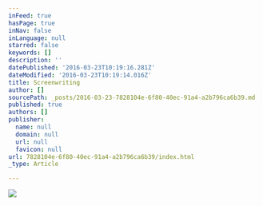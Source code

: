 ```yaml
---
inFeed: true
hasPage: true
inNav: false
inLanguage: null
starred: false
keywords: []
description: ''
datePublished: '2016-03-23T10:19:16.281Z'
dateModified: '2016-03-23T10:19:14.016Z'
title: Screenwriting
author: []
sourcePath: _posts/2016-03-23-7828104e-6f80-40ec-91a4-a2b796ca6b39.md
published: true
authors: []
publisher:
  name: null
  domain: null
  url: null
  favicon: null
url: 7828104e-6f80-40ec-91a4-a2b796ca6b39/index.html
_type: Article

---
```

![](https://the-grid-user-content.s3-us-west-2.amazonaws.com/70c8ac28-47df-4732-b29b-ee6867b8fe4a.jpg)